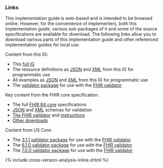 ### Links

This implementation guide is web-based and is intended to be browsed online.  However, for the convenience of implementers, both this implementation guide, various sub-packages 
of it and some of the source specifications are available for download.  The following links allow you to download various parts of this implementation guide and other referenced 
implementation guides for local use.

Content from this IG:
* This [full IG](full-ig.zip)
* The resource definitions as [JSON](definitions.json.zip) and [XML](definitions.xml.zip) from this IG for programmatic use
* All examples as [JSON](examples.json.zip) and [XML](examples.xml.zip) from this IG for programmatic use
* The [validator package](package.tgz) for use with the [FHIR validator](tools.html)

Key content from the FHIR core specification:
* The full [FHIR R4 core]({{site.data.fhir.path}}fhir-spec.zip) specifications
* [JSON]({{site.data.fhir.path}}fhir.schema.json.zip) and [XML]({{site.data.fhir.path}}fhir-all-xsd.zip) schemas for validation
* [The FHIR validator](https://fhir.github.io/latest-ig-validator/org.hl7.fhir.validator.jar) and [instructions](https://confluence.hl7.org/display/FHIR/Using+the+FHIR+Validator)
* [Other downloads]({{site.data.fhir.path}}downloads.html)

Content from US Core:

* The [3.1.1 validator package]({{site.data.fhir.ver.uscore3}}/package.tgz) for use with the [FHIR validator](tools.html)
* The [6.1.0 validator package]({{site.data.fhir.ver.uscore6}}/package.tgz) for use with the [FHIR validator](tools.html)
* The [7.0.0 validator package]({{site.data.fhir.ver.uscore7}}/package.tgz) for use with the [FHIR validator](tools.html)

{% include cross-version-analysis-inline.xhtml %}
